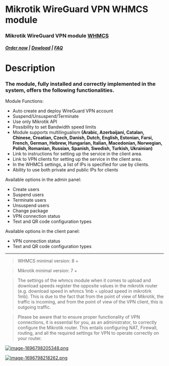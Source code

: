# Mikrotik WireGuard VPN WHMCS module

### Mikrotik WireGuard VPN module **[WHMCS](https://puqcloud.com/link.php?id=77)** 

#####  [Order now](https://puqcloud.com/index.php?rp=/store/whmcs-module-mikrotik-wireguard-vpn) | [Dowload](https://download.puqcloud.com/WHMCS/servers/PUQ_WHMCS-Mikrotik-WireGuard-VPN/) | [FAQ](https://faq.puqcloud.com/)

# Description

### The module, fully installed and correctly implemented in the system, offers the following functionalities.

Module Functions:

- Auto create and deploy WireGuard VPN account
- Suspend/Unsuspend/Terminate
- Use only Mikrotik API
- Possibility to set Bandwidth speed limits
- Module supports multilingualism **(Arabic, Azerbaijani, Catalan, Chinese, Croatian, Czech, Danish, Dutch, English, Estonian, Farsi, French, German, Hebrew, Hungarian, Italian, Macedonian, Norwegian, Polish, Romanian, Russian, Spanish, Swedish, Turkish, Ukrainian)**
- Link to instructions for setting up the service in the client area.
- Link to VPN clients for setting up the service in the client area.
- In the WHMCS settings, a list of IPs is specified for use by clients.
- Ability to use both private and public IPs for clients

Available options in the admin panel:

- Create users
- Suspend users
- Terminate users
- Unsuspend users
- Change package
- VPN connection status
- Text and QR code configuration types

Available options in the client panel:

- VPN connection status
- Text and QR code configuration types

- - - - - -

>WHMCS minimal version: 8 +

>Mikrotik minimal version: 7 +

>The settings of the whmcs module when it comes to upload and download speeds register the opposite values in the mikrotik router (e.g. download speed in whmcs 1mb = upload speed in mikrotirk 1mb). This is due to the fact that from the point of view of Mikrotik, the traffic is incoming, and from the point of view of the VPN client, this is outgoing traffic.

>Please be aware that to ensure proper functionality of VPN connections, it is essential for you, as an administrator, to correctly configure the Mikrotik router. This entails configuring NAT, Firewall, routing, and all the required settings for VPN to operate correctly on your router.

[![image-1696798205348.png](https://doc.puq.info/uploads/images/gallery/2023-10/scaled-1680-/image-1696798205348.png)](https://doc.puq.info/uploads/images/gallery/2023-10/image-1696798205348.png)

[![image-1696798218262.png](https://doc.puq.info/uploads/images/gallery/2023-10/scaled-1680-/image-1696798218262.png)](https://doc.puq.info/uploads/images/gallery/2023-10/image-1696798218262.png)
